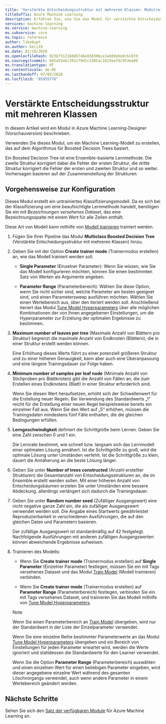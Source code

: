 ```yaml
---
title: 'Verstärkte Entscheidungsstruktur mit mehreren Klassen: Modulreferenz'
titleSuffix: Azure Machine Learning
description: Erfahren Sie, wie Sie das Modul für verstärkte Entscheidungsstruktur mit mehreren Klassen in Azure Machine Learning verwenden, um einen Klassifizierer mithilfe von bezeichneten Daten zu erstellen.
services: machine-learning
ms.service: machine-learning
ms.subservice: core
ms.topic: reference
author: likebupt
ms.author: keli19
ms.date: 02/19/2020
ms.openlocfilehash: 023b731216605746e838306ce1ab69ebe8c6c6fd
ms.sourcegitcommit: 845a55e6c391c79d2c1585ac1625ea7dc953ea89
ms.translationtype: HT
ms.contentlocale: de-DE
ms.lasthandoff: 07/05/2020
ms.locfileid: "85955776"
---
```

# <a name="multiclass-boosted-decision-tree"></a>Verstärkte Entscheidungsstruktur mit mehreren Klassen

In diesem Artikel wird ein Modul in Azure Machine Learning-Designer (Vorschauversion) beschrieben.

Verwenden Sie dieses Modul, um ein Machine Learning-Modell zu erstellen, das auf dem Algorithmus für Boosted Decision Trees basiert.

Ein Boosted Decision Tree ist eine Ensemble-basierte Lernmethode. Die zweite Struktur korrigiert dabei die Fehler der ersten Struktur, die dritte Struktur korrigiert die Fehler der ersten und zweiten Struktur und so weiter. Vorhersagen basieren auf der Zusammenstellung der Strukturen.

## <a name="how-to-configure"></a>Vorgehensweise zur Konfiguration 

Dieses Modul erstellt ein untrainiertes Klassifizierungsmodell. Da es sich bei der Klassifizierung um eine beaufsichtigte Lernmethode handelt, benötigen Sie ein *mit Bezeichnungen versehenes Dataset*, das eine Bezeichnungsspalte mit einem Wert für alle Zeilen enthält.

Diese Art von Modell kann mithilfe von [Modell trainieren](././train-model.md) trainiert werden. 

1.  Fügen Sie Ihrer Pipeline das Modul **Multiclass Boosted Decision Tree** (Verstärkte Entscheidungsstruktur mit mehreren Klassen) hinzu.

1.  Geben Sie mit der Option **Create trainer mode** (Trainermodus erstellen) an, wie das Modell trainiert werden soll.

    + **Single Parameter** (Einzelner Parameter): Wenn Sie wissen, wie Sie das Modell konfigurieren möchten, können Sie einen bestimmten Satz von Werten als Argumente angeben.
    
    + **Parameter Range** (Parameterbereich): Wählen Sie diese Option, wenn Sie nicht sicher sind, welche Parameter am besten geeignet sind, und einen Parametersweep ausführen möchten. Wählen Sie einen Wertebereich aus, über den iteriert werden soll. Anschließend iteriert das Modul [Tune Model Hyperparameters](tune-model-hyperparameters.md) über alle möglichen Kombinationen der von Ihnen angegebenen Einstellungen, um die Hyperparameter zur Erzielung der optimalen Ergebnisse zu bestimmen.  

1. **Maximum number of leaves per tree** (Maximale Anzahl von Blättern pro Struktur) begrenzt die maximale Anzahl von Endknoten (Blättern), die in einer Struktur erstellt werden können.
    
    Eine Erhöhung dieses Werts führt zu einer potenziell größeren Struktur und zu einer höheren Genauigkeit, kann aber auch eine Überanpassung und eine längere Trainingsdauer zur Folge haben.
  
1. **Minimum number of samples per leaf node** (Minimale Anzahl von Stichproben pro Blattknoten) gibt die Anzahl von Fällen an, die zum Erstellen eines Endknotens (Blatt) in einer Struktur erforderlich sind.  

    Wenn Sie diesen Wert heraufsetzen, erhöht sich der Schwellenwert für die Erstellung neuer Regeln. Bei Verwendung des Standardwerts „1“ reicht für die Erstellung einer neuen Regel beispielsweise bereits ein einzelner Fall aus. Wenn Sie den Wert auf „5“ erhöhen, müssen die Trainingsdaten mindestens fünf Fälle enthalten, die die gleichen Bedingungen erfüllen.

1. **Lerngeschwindigkeit** definiert die Schrittgröße beim Lernen. Geben Sie eine Zahl zwischen 0 und 1 ein.

    Die Lernrate bestimmt, wie schnell bzw. langsam sich das Lernmodell einer optimalen Lösung annähert. Ist die Schrittgröße zu groß, wird die optimale Lösung unter Umständen verfehlt. Ist die Schrittgröße zu klein, dauert die Annäherung an die beste Lösung länger.

1. Geben Sie unter **Number of trees constructed** (Anzahl erstellter Strukturen) die Gesamtanzahl von Entscheidungsstrukturen an, die im Ensemble erstellt werden sollen. Mit einer höheren Anzahl von Entscheidungsbäumen erzielen Sie unter Umständen eine bessere Abdeckung, allerdings verlängert sich dadurch die Trainingsdauer.

1. Geben Sie unter **Random number seed** (Zufälliger Ausgangswert) eine nicht negative ganze Zahl ein, die als zufälliger Ausgangswert verwendet werden soll. Die Angabe eines Startwerts gewährleistet Reproduzierbarkeit in verschiedenen Ausführungen, die auf den gleichen Daten und Parametern basieren.  

    Der zufällige Ausgangswert ist standardmäßig auf 42 festgelegt. Nachfolgende Ausführungen mit anderen zufälligen Ausgangswerten können abweichende Ergebnisse aufweisen.

1. Trainieren des Modells:

    + Wenn Sie **Create trainer mode** (Trainermodus erstellen) auf **Single Parameter** (Einzelner Parameter) festlegen, müssen Sie ein mit Tags versehenes Dataset und das Modul [Train Model](train-model.md) (Modell trainieren) verbinden.  
  
    + Wenn Sie **Create trainer mode** (Trainermodus erstellen) auf **Parameter Range** (Parameterbereich) festlegen, verbinden Sie ein mit Tags versehenes Dataset, und trainieren Sie das Modell mithilfe von [Tune Model Hyperparameters](tune-model-hyperparameters.md).  
  
    > [!NOTE]
    > 
    > Wenn Sie einen Parameterbereich an [Train Model](train-model.md) übergeben, wird nur der Standardwert in der Liste der Einzelparameter verwendet.  
    > 
    > Wenn Sie eine einzelne Reihe bestimmter Parameterwerte an das Modul [Tune Model Hyperparameters](tune-model-hyperparameters.md) übergeben und ein Bereich von Einstellungen für jeden Parameter erwartet wird, werden die Werte ignoriert und stattdessen die Standardwerte für den Learner verwendet.  
    > 
    > Wenn Sie die Option **Parameter Range** (Parameterbereich) auswählen und einen einzelnen Wert für einen beliebigen Parameter eingeben, wird dieser angegebene einzelne Wert während des gesamten Löschvorgangs verwendet, auch wenn andere Parameter in einem Wertebereich geändert werden.

## <a name="next-steps"></a>Nächste Schritte

Sehen Sie sich den [Satz der verfügbaren Module](module-reference.md) für Azure Machine Learning an. 
